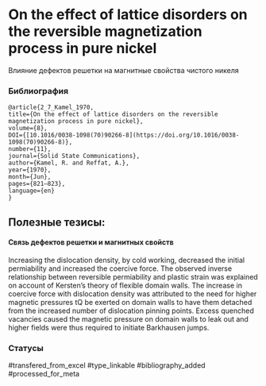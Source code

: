 # On the effect of lattice disorders on the reversible magnetization process in pure nickel

Влияние дефектов решетки на магнитные свойства чистого никеля

### Библиография
```
@article{2_7_Kamel_1970,
title={On the effect of lattice disorders on the reversible magnetization process in pure nickel},
volume={8},
DOI={[10.1016/0038-1098(70)90266-8](https://doi.org/10.1016/0038-1098(70)90266-8)},
number={11},
journal={Solid State Communications},
author={Kamel, R. and Reffat, A.},
year={1970},
month={Jun},
pages={821–823},
language={en}
}
```

## Полезные тезисы:

#### Связь дефектов решетки и магнитных свойств 
Increasing the dislocation density, by cold working, decreased the initial permiability and increased the coercive force. The observed inverse relationship between reversible permiability and plastic strain was explained on account of Kersten’s theory of flexible domain walls. The increase in coercive force with dislocation density was attributed to the need for higher magnetic pressures tQ be exerted on domain walls to have them detached from the increased number of dislocation pinning points. Excess quenched vacancies caused the magnetic pressure on domain walls to leak out and higher fields were thus required to initiate Barkhausen jumps.

### Статусы
#transfered_from_excel 
#type_linkable 
#bibliography_added
#processed_for_meta
